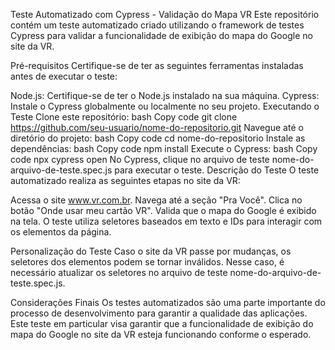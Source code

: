 Teste Automatizado com Cypress - Validação do Mapa VR
Este repositório contém um teste automatizado criado utilizando o framework de testes Cypress para validar a funcionalidade de exibição do mapa do Google no site da VR.

Pré-requisitos
Certifique-se de ter as seguintes ferramentas instaladas antes de executar o teste:

Node.js: Certifique-se de ter o Node.js instalado na sua máquina.
Cypress: Instale o Cypress globalmente ou localmente no seu projeto.
Executando o Teste
Clone este repositório:
bash
Copy code
git clone https://github.com/seu-usuario/nome-do-repositorio.git
Navegue até o diretório do projeto:
bash
Copy code
cd nome-do-repositorio
Instale as dependências:
bash
Copy code
npm install
Execute o Cypress:
bash
Copy code
npx cypress open
No Cypress, clique no arquivo de teste nome-do-arquivo-de-teste.spec.js para executar o teste.
Descrição do Teste
O teste automatizado realiza as seguintes etapas no site da VR:

Acessa o site www.vr.com.br.
Navega até a seção "Pra Você".
Clica no botão "Onde usar meu cartão VR".
Valida que o mapa do Google é exibido na tela.
O teste utiliza seletores baseados em texto e IDs para interagir com os elementos da página.

Personalização do Teste
Caso o site da VR passe por mudanças, os seletores dos elementos podem se tornar inválidos. Nesse caso, é necessário atualizar os seletores no arquivo de teste nome-do-arquivo-de-teste.spec.js.

Considerações Finais
Os testes automatizados são uma parte importante do processo de desenvolvimento para garantir a qualidade das aplicações. Este teste em particular visa garantir que a funcionalidade de exibição do mapa do Google no site da VR esteja funcionando conforme o esperado.
